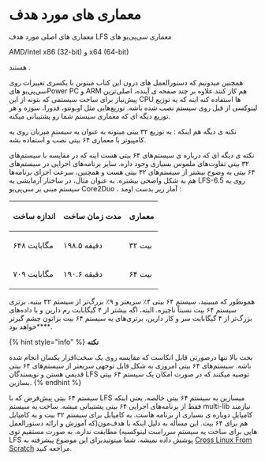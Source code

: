 # معماری های مورد هدف

	

 معماری های اصلی مورد هدف LFS معماری سی‌پی‌یو های 

AMD/Intel x86 \(32-bit\) و x64 \(64-bit\)

 هستند .

همچنین میدونیم که دستورالعمل های درون این کتاب میتونن با یکسری تغییرات روی سی‌پی‌یو هایPower PC و ARM هم کار کنند.علاوه بر چند صفحه ی آینده، اصلی‌ترین پیش‌نیاز برای ساخت سیستمی که بتونه از این CPU ها استفاده کنه اینه که یه توزیع لینوکسی از قبل روی سیستم نصب شده باشه. توزیع‌هایی مثل اوبونتو، فدورا، سوزه و هر توزیع دیگه ای که معماری سیستم شما رو پشتیبانی میکنه.

 نکته ی دیگه هم اینکه :‌ یه توزیع ۳۲ بیتی میتونه به عنوان یه سیستمِ میزبان روی یه کامپیوتر با معماری ۶۴ بیتی نصب و استفاده بشه.

 نکته ی دیگه ای که درباره ی سیستم‌های ۶۴ بیتی هست اینه که در مقایسه با سیستم‌های ۳۲ بیتی تفاوت‌های ملموس بسیاری وجود داره. سایز برنامه‌های اجرایی در سیستم‌های ۶۴ بیتی به وضوح بیشتر از سیستم‌های ۳۲ بیتی هست و همچنین، سرعت اجرای برنامه‌ها هم به شکل واضحی بیشتره. به عنوان مثال، در ساختار آزمایشی یه LFS-6.5 روی یه سیستم مبنی بر سی‌پی‌یو Core2Duo ، آمار زیر بدست اومد :‌

<table>
  <thead>
    <tr>
      <th style="text-align:left">
        <p>اندازه ساخت</p>
        <p></p>
      </th>
      <th style="text-align:left">مدت زمان ساخت</th>
      <th style="text-align:left">معماری</th>
    </tr>
  </thead>
  <tbody>
    <tr>
      <td style="text-align:left">
        <p>۶۴۸ مگابایت</p>
        <p></p>
      </td>
      <td style="text-align:left">۱۹۸.۵ دقیقه</td>
      <td style="text-align:left">۳۲ بیت</td>
    </tr>
    <tr>
      <td style="text-align:left">
        <p>۷۰۹ مگابایت</p>
        <p></p>
      </td>
      <td style="text-align:left">۱۹۰.۶ دقیقه</td>
      <td style="text-align:left">۶۴ بیت</td>
    </tr>
  </tbody>
</table> همونطور که میبینید، سیستم ۶۴ بیتی ۴٪ سریعتر و ۹٪ بزرگ‌تر از سیستم ۳۲ بیتیه. برتری سیستم ۶۴ بیت نسبتاً ناچیزه. البته، اگه بیشتر از ۴ گیگابایت رم دارین و با داده‌های بزرگ‌تر از ۴ گیگابایت سر و کار دارین، برتری‌های یه سیستم ۶۴ بیت براتون چشم گیرتر ****خواهد بود.

{% hint style="info" %}
**نکته‌**

بحث بالا تنها درصورتی قابل اتکاست که مقایسه روی یک سخت‌افزار یکسان انجام شده باشه. سیستم‌های ۶۴ بیتی امروزی به شکل قابل توجهی سریعتر از سیستم‌های ۶۴ بیتی قدیمی هستن و نویسندگان LFS توصیه میکنند که در صورت امکان یک سیستم ۶۴ بیتی بسازین.
{% endhint %}



 سیستم ۶۴ بیتی پیش‌فرض که با LFS میسازین یه سیستم ۶۴ بیتی خالصه. یعنی اینکه فقط از برنامه‌های اجرایی ۶۴ بیتی پشتیبانی میشه. ساخت یه سیستم multi-lib نیازمند کامپایلِ دوباره ی بسیاری از برنامه هاست. یه کامپایل برای سیستم ۳۲ بیت و یه کامپایل هم برای ۶۴ بیت. این مسأله به دلیل اینکه با هدف‌مون\(که آموزش و ارائه دستورالعمل هایی برای ساخت یه سیستمِ سرراست لینوکسیه\) مطابقت نداره، به صورت مستقیم توی LFS پوشش داده نمیشه. شما میتونیدبرای این موضوع پیشرفته به [Cross Linux From Scratch](http://trac.clfs.org/) مراجعه کنید.

